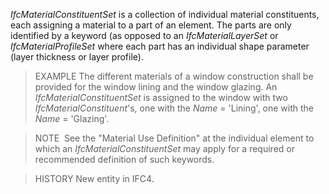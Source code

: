 ﻿_IfcMaterialConstituentSet_ is a collection of individual material constituents, each assigning a material to a part of an element. The parts are only identified by a keyword (as opposed to an _IfcMaterialLayerSet_ or _IfcMaterialProfileSet_ where each part has an individual shape parameter (layer thickness or layer profile).

> EXAMPLE The different materials of a window construction shall be provided for the window lining and the window glazing. An _IfcMaterialConstituentSet_ is assigned to the window with two _IfcMaterialConstituent_'s, one with the _Name_ = 'Lining', one with the _Name_ = 'Glazing'.

> NOTE&nbsp; See the "Material Use Definition" at the individual element to which an _IfcMaterialConstituentSet_ may apply for a required or recommended definition of such keywords.

> HISTORY New entity in IFC4.
